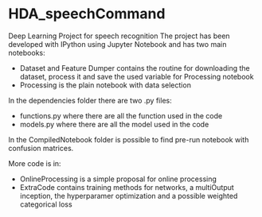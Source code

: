 # HDA_speechCommand
Deep Learning Project for speech recognition
The project has been developed with IPython using Jupyter Notebook and has two main notebooks:
 - Dataset and Feature Dumper contains the routine for downloading the dataset, process it and save the used variable for Processing notebook
 - Processing is the plain notebook with data selection

In the dependencies folder there are two .py files:
 - functions.py where there are all the function used in the code
 - models.py where there are all the model used in the code

In the CompiledNotebook folder is possible to find pre-run notebook with confusion matrices.

More code is in:
 - OnlineProcessing is a simple proposal for online processing
 - ExtraCode contains training methods for networks, a multiOutput inception, the hyperparamer optimization and a possible weighted categorical loss

